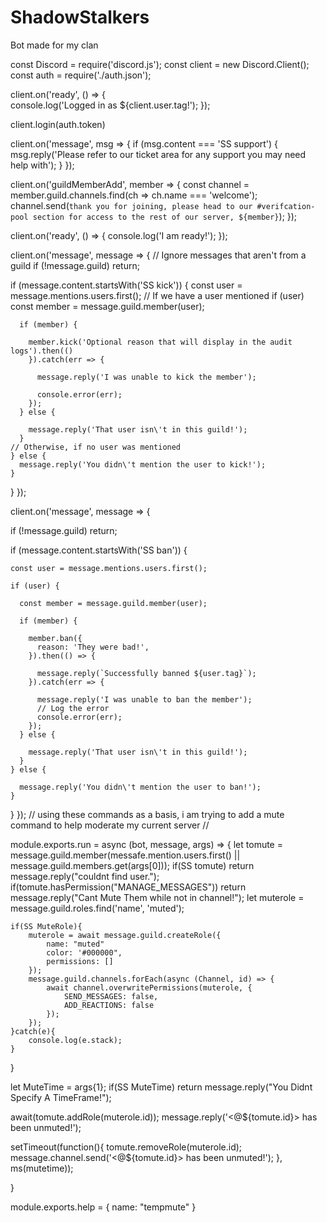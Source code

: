 # ShadowStalkers
Bot made for my clan

const Discord = require('discord.js');
const client = new Discord.Client();
const auth = require('./auth.json');

client.on('ready', () => {   
     console.log('Logged in as ${client.user.tag!');
 });
 
 client.login(auth.token)
 
client.on('message', msg => {
  if (msg.content === 'SS support') {
    msg.reply('Please refer to our ticket area for any support you may need help with');
  }
});

client.on('guildMemberAdd', member => {
    const channel = member.guild.channels.find(ch => ch.name === 'welcome');
    channel.send(`thank you for joining, please head to our #verifcation-pool section for access to the rest of our server, ${member}`);
});

client.on('ready', () => {
  console.log('I am ready!');
});

client.on('message', message => {
  // Ignore messages that aren't from a guild
  if (!message.guild) return;

  if (message.content.startsWith('SS kick')) {
    const user = message.mentions.users.first();
    // If we have a user mentioned
    if (user) 
      const member = message.guild.member(user);
     
      if (member) {
      
        member.kick('Optional reason that will display in the audit logs').then(()
        }).catch(err => {
         
          message.reply('I was unable to kick the member');
          
          console.error(err);
        });
      } else {
        
        message.reply('That user isn\'t in this guild!');
      }
    // Otherwise, if no user was mentioned
    } else {
      message.reply('You didn\'t mention the user to kick!');
    }
  }
});

client.on('message', message => {

  if (!message.guild) return;

 
  if (message.content.startsWith('SS ban')) {
   
    const user = message.mentions.users.first();
    
    if (user) {
      
      const member = message.guild.member(user);
      
      if (member) {
        
        member.ban({
          reason: 'They were bad!',
        }).then(() => {
          
          message.reply(`Successfully banned ${user.tag}`);
        }).catch(err => {
          
          message.reply('I was unable to ban the member');
          // Log the error
          console.error(err);
        });
      } else {
        
        message.reply('That user isn\'t in this guild!');
      }
    } else {
   
      message.reply('You didn\'t mention the user to ban!');
    }
  }
});
// using these commands as a basis, i am trying to add a mute command to help moderate my current server //

module.exports.run = async (bot, message, args) => {
	let tomute = message.guild.member(messafe.mention.users.first() || message.guild.members.get(args[0]));
	if(SS tomute) return message.reply("couldnt find user.");
	if(tomute.hasPermission("MANAGE_MESSAGES")) return message.reply("Cant Mute Them while not in channel!");
	let muterole = message.guild.roles.find('name', 'muted');
	
	if(SS MuteRole){
		muterole = await message.guild.createRole({
			name: "muted"
			color: '#000000",
			permissions: []
		});
		message.guild.channels.forEach(async (Channel, id) => {
			await channel.overwritePermissions(muterole, {
				SEND_MESSAGES: false,
			    ADD_REACTIONS: false
			});
		});
	}catch(e){
		console.log(e.stack);
	}
}

let MuteTime = args{1};
if(SS MuteTime) return message.reply("You Didnt Specify A TimeFrame!");

await(tomute.addRole(muterole.id));
message.reply('<@${tomute.id}> has been unmuted!');

setTimeout(function(){
	tomute.removeRole(muterole.id);
	message.channel.send('<@${tomute.id}> has been unmuted!');
}, ms(mutetime));

}

module.exports.help = {
	name: "tempmute"
}
